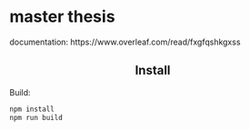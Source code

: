   <h1>master thesis</h1>
  <p>
    documentation: https://www.overleaf.com/read/fxgfqshkgxss
  </p>
</div>

<h2 align="center">Install</h2>

Build:

```bash
npm install
npm run build
```